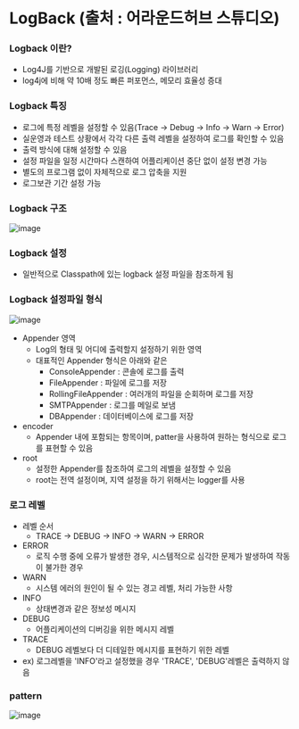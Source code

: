# LogBack (출처 : 어라운드허브 스튜디오)
### Logback 이란?
  - Log4J를 기반으로 개발된 로깅(Logging) 라이브러리 
  - log4j에 비해 약 10배 정도 빠른 퍼포먼스, 메모리 효율성 증대
### Logback 특징
  - 로그에 특정 레벨을 설정할 수 있음(Trace -> Debug -> Info -> Warn -> Error)
  - 실운영과 테스트 상황에서 각각 다른 출력 레벨을 설정하여 로그를 확인할 수 있음
  - 출력 방식에 대해 설정할 수 있음
  - 설정 파일을 일정 시간마다 스캔하여 어플리케이션 중단 없이 설정 변경 가능
  - 별도의 프로그램 없이 자체적으로 로그 압축을 지원
  - 로그보관 기간 설정 가능
### Logback 구조
  ![image](https://user-images.githubusercontent.com/61530368/171388651-b37f2f80-f85e-4c25-84a6-51c821eb6b18.png)
### Logback 설정
  - 일반적으로 Classpath에 있는 logback 설정 파일을 참조하게 됨
### Logback 설정파일 형식
![image](https://user-images.githubusercontent.com/61530368/171389072-4694e883-9451-4c60-8052-18fc370f8433.png)
  - Appender 영역
    - Log의 형태 및 어디에 출력할지 설정하기 위한 영역
    - 대표적인 Appender 형식은 아래와 같은
      - ConsoleAppender : 콘솔에 로그를 출력
      - FileAppender : 파일에 로그를 저장
      - RollingFileAppender : 여러개의 파일을 순회하며 로그를 저장
      - SMTPAppender : 로그를 메일로 보냄
      - DBAppender : 데이터베이스에 로그를 저장 
  - encoder 
    - Appender 내에 포함되는 항목이며, patter을 사용하여 원하는 형식으로 로그를 표현할 수 있음
  - root
    - 설정한 Appender를 참조하여 로그의 레벨을 설정할 수 있음
    - root는 전역 설정이며, 지역 설정을 하기 위해서는 logger를 사용
### 로그 레벨
  - 레벨 순서
    - TRACE -> DEBUG -> INFO -> WARN -> ERROR
  - ERROR
    - 로직 수행 중에 오류가 발생한 경우, 시스템적으로 심각한 문제가 발생하여 작동이 불가한 경우
  - WARN
    - 시스템 에러의 원인이 될 수 있는 경고 레벨, 처리 가능한 사항 
  - INFO
    - 상태변경과 같은 정보성 메시지  
  - DEBUG
    - 어플리케이션의 디버깅을 위한 메시지 레벨   
  - TRACE  
    - DEBUG 레벨보다 더 디테일한 메시지를 표현하기 위한 레벨 
  - ex) 로그레벨을 'INFO'라고 설정했을 경우 'TRACE', 'DEBUG'레벨은 출력하지 않음
### pattern
  ![image](https://user-images.githubusercontent.com/61530368/171390278-629c4d1a-fa67-413a-af0e-41fdc83f7337.png)


